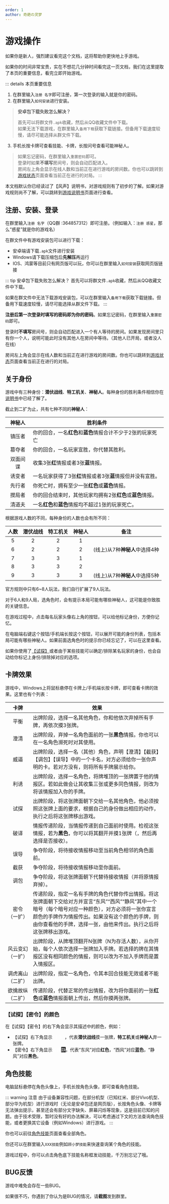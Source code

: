 ```yaml
---
order: 1
author: 奇葩の灵梦
---
```


# 游戏操作

如果你是新人，强烈建议看完这个文档，这将帮助你更快地上手游戏。

如果你的时间非常宝贵，实在不想花几分钟时间看完这一页文档，我们在这里提取了本页的重要信息，看完立即开始游戏。

::: details 本页重要信息

1. 在群里输入`注册 名字`即可注册，第一次登录的输入就是你的密码。
2. 在群里输入`如何安装`进行安装。

> **安卓包下载失败怎么解决？**
>
> 首先可以将群文件`.apk`收藏，然后从QQ收藏文件中下载。\
> 如果无法下载游戏，在群里输入`备用下载`获取下载链接。但备用下载速度较慢，请尽可能选择从群文件下载。

3. 手机长按卡牌可查看技能、卡牌，长按问号查看可能神秘人。

> 如果忘记密码，在群里输入`重置密码`即可。\
> 登录时如果**不填写**房间号，则会自动匹配进入。\
> 房间左上角会显示在线人数和当前正在进行游戏的房间数。你也可以跳转到[游戏状态](/game_status.md)页面查看当前正在进行的对局。
:::

本文档默认你已经读过了【风声】说明书，对游戏规则有了初步的了解。如果对游戏规则尚不了解，可以跳转到[游戏说明书](../guide/how_to_play.md)页面进行查看。

## 注册、安装、登录
在群里输入`注册 名字`（QQ群 :364857312）即可注册。（例如输入：`注册 惑星`，那么“惑星”就是你的游戏名）

在群文件中有游戏安装包可以进行下载：
- 安卓端请下载`.apk`文件进行安装
- Windows请下载压缩包后**先解压**再运行
- IOS、鸿蒙等目前只有网页版可以玩，你可以在群里输入`如何安装`获取网页版链接

::: tip 安卓包下载失败怎么解决？
首先可以将群文件`.apk`收藏，然后从QQ收藏文件中下载。

如果在群文件中无法下载游戏安装包，可以在群里输入`备用下载`获取下载链接。但备用下载速度较慢，请尽可能选择从群文件下载。
:::

**注册后第一次登录时填写的密码即为你的密码**。如果忘记密码，在群里输入`重置密码`即可。

登录时**不填写**房间号，则会自动匹配进入一个有人等待的房间。如果发现房间里只有你一个人，说明可能此时没有其他人在房间中等待。（其他人已开局，或者没人在线）

房间左上角会显示在线人数和当前正在进行游戏的房间数。你也可以跳转到[游戏状态](/game_status.md)页面查看当前正在进行的对局。

## 关于身份

游戏中有三种身份：**潜伏战线**、**特工机关**、**神秘人**。每种身份的胜利条件相信你在[说明书](../guide/how_to_play.md#二、确定胜利条件)中已经了解了。

截止到二扩为止，共有七种不同的**神秘人**：

| 神秘人  | 胜利条件                               |
|:----:|------------------------------------|
| 镇压者  | 你的回合，一名**红色**和**蓝色**情报合计不少于2张的玩家死亡 |
| 篡夺者  | 你的回合，一名玩家宣胜，你代替其胜利。                |
| 双面间谍 | 收集3张**红**情报或者3张**蓝**情报。            |
| 诱变者  | 一名玩家获得了3张**红**情报或者3张**蓝**情报但并没有宣胜。 |
| 先行者  | 你死亡时，拥有至少一张**红色**或**蓝色**情报。        |
| 搅局者  | 你的回合结束时，其他玩家均拥有2张**红色**或**蓝色**情报。  |
| 清道夫  | 一名**红色**和**蓝色**情报均不超过1张的玩家死亡。      |

根据游戏人数的不同，每种身份的人数也会有所不同：

| **人数** | **潜伏战线** | **特工机关** | **神秘人** | **备注**              |
|:------:|:--------:|:--------:|:-------:|---------------------|
|   5    |    2     |    2     |    1    |                     |
|   6    |    2     |    2     |    2    | (线上)从7种**神秘人**中选择4种 |
|   7    |    3     |    3     |    1    |                     |
|   8    |    3     |    3     |    2    |                     |
|   9    |    3     |    3     |    3    | (线上)从7种**神秘人**中选择5种 |

官方规则中只有6~8人玩法，我们自行扩展了9人玩法。

对于6人和9人局，选角色时，会有提示本局可能有哪些神秘人，这可能是你致胜的关键信息。

在游戏过程中，点击每名玩家头像右上角的按钮，可以给他标记身份，方便你记忆。

在电脑端右键这个按钮/手机端长按这个按钮，可以展开可能的身份列表，包括本局可能有哪些神秘人。如果前面选角色时的提示你已经忘记了，可以在这里查看。

如果你使用了[【试探】](#卡牌效果)或者由于某些技能可以确定/排除某名玩家的身份，也会自动给你标记上身份/排除掉对应的选项。

## 卡牌效果

游戏中，Windows上将鼠标悬停在卡牌上/手机端长按卡牌，即可查看卡牌的效果。这里也有个列表：

|                         卡牌                         | 效果                                                                                                                                       |
|:--------------------------------------------------:|------------------------------------------------------------------------------------------------------------------------------------------|
|                         平衡                         | 出牌阶段，选择一名其他角色，你和他依次弃掉所有手牌，再依次摸3张牌。                                                                                                       |
|                         澄清                         | 出牌阶段，弃掉一名角色面前的一张**黑色**情报。你也可以在一名角色濒死时对其使用。                                                                                               |
|                         威逼                         | 出牌阶段，选择一名（其他）角色，声明【澄清】【截获】【调包】【误导】中的一个卡名，对方必须给你一张你声明的卡。若对方没有，则将所有手牌展示给你。                                                                 |
|                         利诱                         | 出牌阶段，选择一名角色，将牌堆顶的一张牌置于他的情报区。若如此做会让其收集三张或更多同色情报，则改为将该情报加入你的手牌。                                                                            |
|                         试探                         | 出牌阶段，将这张牌面朝下交给一名其他角色，他必须按照这张牌上面的要求，根据自己的身份做出相应的动作，执行之后将这张牌移出游戏。                                                                          |
|                         破译                         | 情报传递阶段，当情报传递到自己面前时使用。检视这张情报，若为**黑色**，你可以将其翻开并摸1张牌（，然后再选择是否接收）。                                                                           |
|                         误导                         | 争夺阶段，将待接收情报移动至当前角色相邻的角色面前。                                                                                                               |
|                         截获                         | 争夺阶段，将待接收情报移动至你面前。                                                                                                                       |
|                         调包                         | 争夺阶段，将这张牌面朝下代替待接收情报（并将原情报弃掉）。                                                                                                            |
|                    密令<br/>（一扩）                     | 传递阶段，指定一名有手牌的角色代替你传出情报。将这张牌面朝下交给对方并宣言“东风”“西风”“静风”其中一个暗号（每个暗号对应一种颜色），对方必须将一张你宣言颜色的手牌作为情报传出。如果没有这个颜色的手牌，则由你查看他的手牌，选择一张，由他来传出。执行之后将这张牌移出游戏。 |
|                   风云变幻<br/>（一扩）                    | 出牌阶段，从牌堆顶翻开N张牌（N为存活人数），从你开始，每个人依次选择一张牌加入手牌。若选择的牌在其情报区没有相同颜色的情报，则可以改为不加入手牌而是置入情报区。                                                        |
|                   调虎离山<br/>（二扩）                    | 出牌阶段，指定一名角色，令其本回合技能无效或者不能出牌。                                                                                                             |
| <div style="width:max-content">欲擒故纵<br/>（二扩）</div> | 传递阶段，代替正常的传出情报，改为将你面前的一张**红色**或**蓝色**情报面朝上传出，然后你摸两张牌。                                                                                    |

### 【试探】【密令】的颜色

在【试探】【密令】的右下角会显示其描述中的颜色，例如：

- 【试探】右下角显示<span style="color:white; background-color:var(--red-color);">+1</span><span style="color:white; background-color:var(--blue-color);">-1</span><span style="color:white; background-color:var(--green-color);">-1</span>，代表**潜伏战线**摸一张牌，**特工机关**或**神秘人**弃一张牌。
- 【密令】右下角显示<span style="color:white; background-color:var(--red-color);">东</span><span style="color:white; background-color:var(--blue-color);">西</span><span style="color:white; background-color:black;">静</span>，代表“东风”对应**红色**，“西风”对应**蓝色**，“静风”对应**黑色**。

## 角色技能

电脑鼠标悬停在角色头像上，手机长按角色头像，即可查看角色技能。

::: warning 注意
由于设备兼容性问题，在部分机型（已知红米、部分Vivo机型、部分华为机型）进行游戏时（无论是安卓包还是网页版），长按角色头像、卡牌等无法弹出提示，甚至还会有部分文字缺失、屏幕闪烁等现象，这是目前已知的问题。由于技术受限，暂时没有好的办法解决，可以考虑通过下文的方法查询角色技能，或者更换其它设备（例如Windows）进行游戏。
:::

你也可以前往[角色技能](../skills/base.md)页面查看全部角色。

你还可以在群里输入`XXX技能`例如`顾小梦技能`来快速查询某个角色的技能。

游戏过程中，你可以点击角色底下技能名称框发动技能，千万别忘记了哦。

## BUG反馈

游戏中难免会存在一些BUG。

如果很不巧，你遇到了你认为是BUG的情况，请**截图**发到群里。
